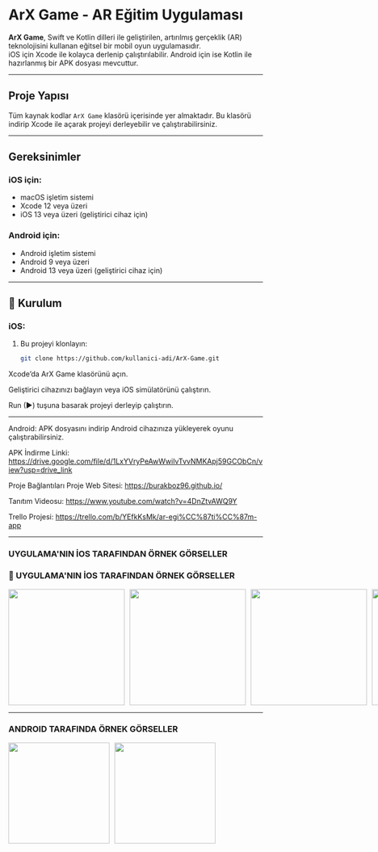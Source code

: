 # ArX Game - AR Eğitim Uygulaması

**ArX Game**, Swift ve Kotlin dilleri ile geliştirilen, artırılmış gerçeklik (AR) teknolojisini kullanan eğitsel bir mobil oyun uygulamasıdır.  
iOS için Xcode ile kolayca derlenip çalıştırılabilir. Android için ise Kotlin ile hazırlanmış bir APK dosyası mevcuttur.

---

##  Proje Yapısı

Tüm kaynak kodlar `ArX Game` klasörü içerisinde yer almaktadır. Bu klasörü indirip Xcode ile açarak projeyi derleyebilir ve çalıştırabilirsiniz.

---

##  Gereksinimler

### iOS için:
- macOS işletim sistemi
- Xcode 12 veya üzeri
- iOS 13 veya üzeri (geliştirici cihaz için)

### Android için:
- Android işletim sistemi
- Android 9 veya üzeri
- Android 13 veya üzeri (geliştirici cihaz için)

---

## 🔧 Kurulum

### iOS:
1. Bu projeyi klonlayın:
   ```bash
   git clone https://github.com/kullanici-adi/ArX-Game.git
Xcode’da ArX Game klasörünü açın.

Geliştirici cihazınızı bağlayın veya iOS simülatörünü çalıştırın.

Run (▶) tuşuna basarak projeyi derleyip çalıştırın.

---

Android:
APK dosyasını indirip Android cihazınıza yükleyerek oyunu çalıştırabilirsiniz.

APK İndirme Linki: https://drive.google.com/file/d/1LxYVryPeAwWwilvTvvNMKApj59GCObCn/view?usp=drive_link

 Proje Bağlantıları
 Proje Web Sitesi: https://burakboz96.github.io/

 Tanıtım Videosu: https://www.youtube.com/watch?v=4DnZtvAWQ9Y

 Trello Projesi: https://trello.com/b/YEfkKsMk/ar-egi%CC%87ti%CC%87m-app



---
<!-- iOS Görselleri Yan Yana ve Küçük -->
<h3> UYGULAMA'NIN İOS TARAFINDAN ÖRNEK GÖRSELLER</h3>
<h3>📱 UYGULAMA'NIN İOS TARAFINDAN ÖRNEK GÖRSELLER</h3>
<div style="display: flex; gap: 10px; flex-wrap: nowrap;">
  <img src="https://github.com/user-attachments/assets/24ded06f-e115-4b98-aa57-4d3202e6c6b1" width="230"/>
  <img src="https://github.com/user-attachments/assets/09fa1a26-6560-4e11-88fc-65ede3a4b662" width="230"/>
  <img src="https://github.com/user-attachments/assets/65b5fabe-d46c-43fc-aef2-09e1eee705ca" width="230"/>
  <img src="https://github.com/user-attachments/assets/77353806-4282-4312-a3cc-b9bd3d56af65" width="230"/>
</div>

---

<!-- Android Görselleri Yan Yana ve Küçük -->
<h3> ANDROID TARAFINDA ÖRNEK GÖRSELLER</h3>
<div style="display: flex; gap: 10px;">
  <img src="https://github.com/user-attachments/assets/2b7b85a9-c823-4430-a074-19063dfb78cf" width="200"/>
  <img src="https://github.com/user-attachments/assets/dc96494e-2ba9-431c-9f5a-50f1184d64f1" width="200"/>
</div>


